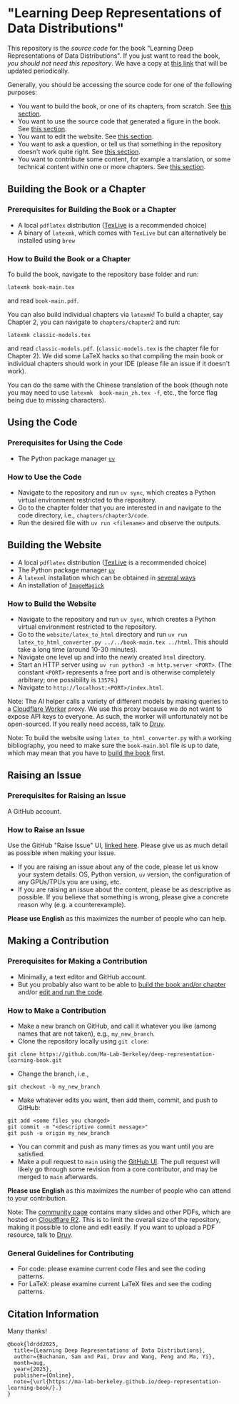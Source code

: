 # "Learning Deep Representations of Data Distributions"


This repository is the _source code_ for the book "Learning Deep Representations of Data Distributions". 
If you just want to read the book, _you should not need this repository_. We have a copy at [this link](https://ma-lab-berkeley.github.io/deep-representation-learning-book/book-main.pdf) that will be updated periodically.

Generally, you should be accessing the source code for one of the following purposes:
- You want to build the book, or one of its chapters, from scratch. See [this section](#building-the-book-or-chapter).
- You want to use the source code that generated a figure in the book. See [this section](#using-the-code).
- You want to edit the website. See [this section](#building-the-website).
- You want to ask a question, or tell us that something in the repository doesn't work quite right. See [this section](#raising-an-issue).
- You want to contribute some content, for example a translation, or some technical content within one or more chapters. See [this section](#making-a-contribution).

## Building the Book or a Chapter

### Prerequisites for Building the Book or a Chapter

- A local `pdflatex` distribution ([TexLive](https://www.tug.org/texlive/) is a recommended choice)
- A binary of `latexmk`, which comes with `TexLive` but can alternatively be installed using `brew`    

### How to Build the Book or a Chapter

To build the book, navigate to the repository base folder and run:
```
latexmk book-main.tex
```
and read `book-main.pdf`.

You can also build individual chapters via `latexmk`! To build a chapter, say Chapter 2, you can navigate to `chapters/chapter2` and run:
```
latexmk classic-models.tex
```
and read `classic-models.pdf`. (`classic-models.tex` is the chapter file for Chapter 2). We did some LaTeX hacks so that compiling the main book or individual chapters should work in your IDE (please file an issue if it doesn't work).

You can do the same with the Chinese translation of the book (though note you may need to use `latexmk  book-main_zh.tex -f`, etc., the force flag being due to missing characters).

## Using the Code

### Prerequisites for Using the Code

- The Python package manager [`uv`](https://docs.astral.sh/uv/)

### How to Use the Code

- Navigate to the repository and run `uv sync`, which creates a Python virtual environment restricted to the repository.
- Go to the chapter folder that you are interested in and navigate to the code directory, i.e., `chapters/chapter3/code`.
- Run the desired file with `uv run <filename>` and observe the outputs.

## Building the Website

- A local `pdflatex` distribution ([TexLive](https://www.tug.org/texlive/) is a recommended choice)
- The Python package manager [`uv`](https://docs.astral.sh/uv/)
- A `latexml` installation which can be obtained in [several ways](https://math.nist.gov/~BMiller/LaTeXML/get.html)
- An installation of [`ImageMagick`](https://imagemagick.org/)

### How to Build the Website

- Navigate to the repository and run `uv sync`, which creates a Python virtual environment restricted to the repository.
- Go to the `website/latex_to_html` directory and run `uv run latex_to_html_converter.py ../../book-main.tex ../html`. This should take a long time (around 10-30 minutes).
- Navigate one level up and into the newly created `html` directory. 
- Start an HTTP server using `uv run python3 -m http.server <PORT>`. (The constant `<PORT>` represents a free port and is otherwise completely arbitrary; one possibility is `13579`.)
- Navigate to `http://localhost:<PORT>/index.html`. 

Note: The AI helper calls a variety of different models by making queries to a [Cloudflare Worker](https://workers.cloudflare.com/) proxy. We use this proxy because we do not want to expose API keys to everyone. As such, the worker will unfortunately not be open-sourced. If you really need access, talk to [Druv](https://druvpai.github.io/).

Note: To build the website using `latex_to_html_converter.py` with a working bibliography, you need to make sure the `book-main.bbl` file is up to date, which may mean that you have to [build the book](#building-the-book-or-a-chapter) first.

## Raising an Issue

### Prerequisites for Raising an Issue

A GitHub account.

### How to Raise an Issue

Use the GitHub "Raise Issue" UI, [linked here](https://github.com/Ma-Lab-Berkeley/deep-representation-learning-book/issues). Please give us as much detail as possible when making your issue.
- If you are raising an issue about any of the code, please let us know your system details: OS, Python version, `uv` version, the configuration of any GPUs/TPUs you are using, etc.
- If you are raising an issue about the content, please be as descriptive as possible. If you believe that something is wrong, please give a concrete reason why (e.g. a counterexample).

**Please use English** as this maximizes the number of people who can help.

## Making a Contribution

### Prerequisites for Making a Contribution

- Minimally, a text editor and GitHub account. 
- But you probably also want to be able to [build the book and/or chapter](#building-the-book-or-a-chapter) and/or [edit and run the code](#using-the-code).

### How to Make a Contribution

- Make a new branch on GitHub, and call it whatever you like (among names that are not taken), e.g., `my_new_branch`.
- Clone the repository locally using `git clone`:
```
git clone https://github.com/Ma-Lab-Berkeley/deep-representation-learning-book.git
```
- Change the branch, i.e.,
```
git checkout -b my_new_branch
```
- Make whatever edits you want, then add them, commit, and push to GitHub:
```
git add <some files you changed>
git commit -m "<descriptive commit message>"
git push -u origin my_new_branch
```
- You can commit and push as many times as you want until you are satisfied.
- Make a pull request to `main` using the [GitHub UI](https://github.com/Ma-Lab-Berkeley/deep-representation-learning-book/compare). The pull request will likely go through some revision from a core contributor, and may be merged to `main` afterwards.

**Please use English** as this maximizes the number of people who can attend to your contribution.

Note: The [community page](https://ma-lab-berkeley.github.io/deep-representation-learning-book/community.html) contains many slides and other PDFs, which are hosted on [Cloudflare R2](https://www.cloudflare.com/developer-platform/products/r2/). This is to limit the overall size of the repository, making it possible to clone and edit easily. If you want to upload a PDF resource, talk to [Druv](https://druvpai.github.io/).

### General Guidelines for Contributing

- For code: please examine current code files and see the coding patterns.
- For LaTeX: please examine current LaTeX files and see the coding patterns.

## Citation Information

Many thanks!

```
@book{ldrdd2025,
  title={Learning Deep Representations of Data Distributions},
  author={Buchanan, Sam and Pai, Druv and Wang, Peng and Ma, Yi},
  month=aug,
  year={2025},
  publisher={Online},
  note={\url{https://ma-lab-berkeley.github.io/deep-representation-learning-book/}.}
}
```
